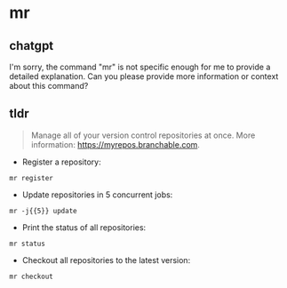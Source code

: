 # mr 
## chatgpt 
I'm sorry, the command "mr" is not specific enough for me to provide a detailed explanation. Can you please provide more information or context about this command? 

## tldr 
 
> Manage all of your version control repositories at once.
> More information: <https://myrepos.branchable.com>.

- Register a repository:

`mr register`

- Update repositories in 5 concurrent jobs:

`mr -j{{5}} update`

- Print the status of all repositories:

`mr status`

- Checkout all repositories to the latest version:

`mr checkout`
